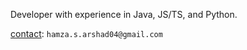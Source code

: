 Developer with experience in Java, JS/TS, and Python.

[contact](hamza.s.arshad@gmail.com): `hamza.s.arshad04@gmail.com`
